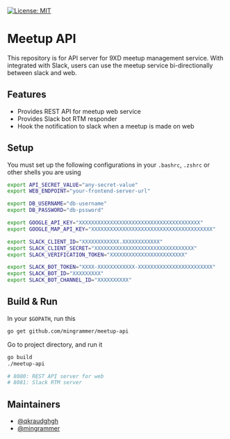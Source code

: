 [![License: MIT](https://img.shields.io/badge/License-MIT-yellow.svg)](https://opensource.org/licenses/MIT)

# Meetup API

This repository is for API server for 9XD meetup management service. With integrated with Slack, users can use the meetup service bi-directionally between slack and web.

## Features

- Provides REST API for meetup web service
- Provides Slack bot RTM responder
- Hook the notification to slack when a meetup is made on web

## Setup

You must set up the following configurations in your `.bashrc`, `.zshrc` or other shells you are using

```bash
export API_SECRET_VALUE="any-secret-value"
export WEB_ENDPOINT="your-frontend-server-url"

export DB_USERNAME="db-username"
export DB_PASSWORD="db-pssword"

export GOOGLE_API_KEY="XXXXXXXXXXXXXXXXXXXXXXXXXXXXXXXXXXXXXXX"
export GOOGLE_MAP_API_KEY="XXXXXXXXXXXXXXXXXXXXXXXXXXXXXXXXXXXXXXX"

export SLACK_CLIENT_ID="XXXXXXXXXXXX.XXXXXXXXXXXX"
export SLACK_CLIENT_SECRET="XXXXXXXXXXXXXXXXXXXXXXXXXXXXXXXX"
export SLACK_VERIFICATION_TOKEN="XXXXXXXXXXXXXXXXXXXXXXXX"

export SLACK_BOT_TOKEN="XXXX-XXXXXXXXXXXX-XXXXXXXXXXXXXXXXXXXXXXXX"
export SLACK_BOT_ID="XXXXXXXXX"
export SLACK_BOT_CHANNEL_ID="XXXXXXXXXX"
```

## Build & Run

In your `$GOPATH`, run this

```bash
go get github.com/mingrammer/meetup-api
```

Go to project directory, and run it

```bash
go build
./meetup-api

# 8080: REST API server for web
# 8081: Slack RTM server
```

## Maintainers

- [@qkraudghgh](https://github.com/qkraudghgh)
- [@mingrammer](https://github.com/mingrammer)
